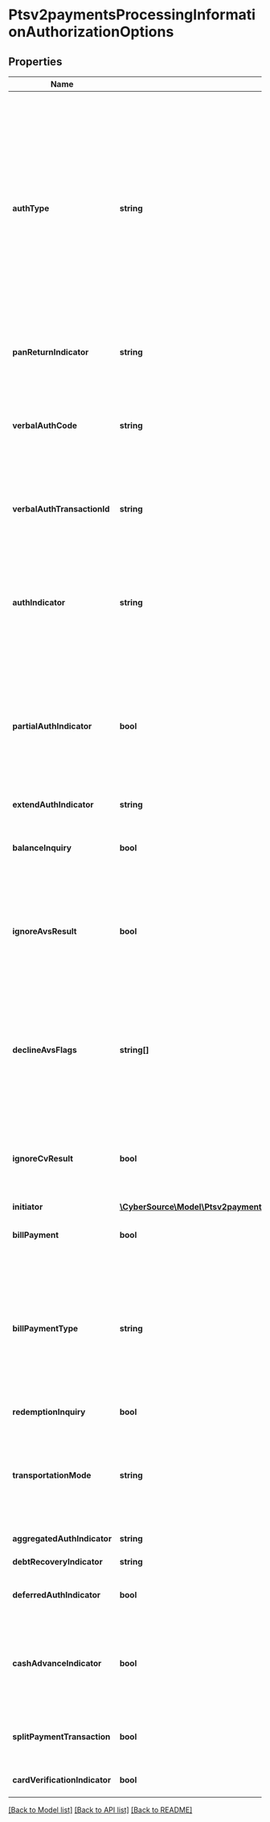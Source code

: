 # Ptsv2paymentsProcessingInformationAuthorizationOptions

## Properties
Name | Type | Description | Notes
------------ | ------------- | ------------- | -------------
**authType** | **string** | Authorization type. Possible values:   - &#x60;AUTOCAPTURE&#x60;: automatic capture.  - &#x60;STANDARDCAPTURE&#x60;: standard capture.  - &#x60;VERBAL&#x60;: forced capture. Include it in the payment request for a forced capture. Include it in the capture request for a verbal payment.  #### Asia, Middle East, and Africa Gateway; Cielo; Comercio Latino; and CyberSource Latin American Processing Set this field to &#x60;AUTOCAPTURE&#x60; and include it in a bundled request to indicate that you are requesting an automatic capture. If your account is configured to enable automatic captures, set this field to &#x60;STANDARDCAPTURE&#x60; and include it in a standard authorization or bundled request to indicate that you are overriding an automatic capture. For more information, see the &#x60;auth_type&#x60; field description in [Credit Card Services Using the SCMP API Guide.](https://apps.cybersource.com/library/documentation/dev_guides/CC_Svcs_SCMP_API/html/)  #### Forced Capture Set this field to &#x60;VERBAL&#x60; and include it in the authorization request to indicate that you are performing a forced capture; therefore, you receive the authorization code outside the CyberSource system.  #### Verbal Authorization Set this field to &#x60;VERBAL&#x60; and include it in the capture request to indicate that the request is for a verbal authorization. For more information, see \&quot;Verbal Authorizations\&quot; in [Credit Card Services Using the SCMP API](http://apps.cybersource.com/library/documentation/dev_guides/CC_Svcs_SCMP_API/html). | [optional] 
**panReturnIndicator** | **string** | #### Visa Platform Connect The field contains the PAN translation indicator for American Express Contactless Transaction. Valid value is   1- Expresspay Translation, PAN request 2- Expresspay Translation, PAN and Expiry date request | [optional] 
**verbalAuthCode** | **string** | Authorization code.  #### Forced Capture Use this field to send the authorization code you received from a payment that you authorized outside the CyberSource system.  #### PIN debit Authorization code that is returned by the processor.  Returned by PIN debit purchase.  #### Verbal Authorization Use this field in CAPTURE API to send the verbally received authorization code.  For processor-specific information, see the &#x60;auth_code&#x60; field description in [Credit Card Services Using the SCMP API](http://apps.cybersource.com/library/documentation/dev_guides/CC_Svcs_SCMP_API/html). | [optional] 
**verbalAuthTransactionId** | **string** | Transaction ID (TID).  #### FDMS South This field is required for verbal authorizations and forced captures with the American Express card type to comply with the CAPN requirements: - Forced capture: Obtain the value for this field from the authorization response. - Verbal authorization: You cannot obtain a value for this field so CyberSource uses the default value of &#x60;000000000000000&#x60; (15 zeros). | [optional] 
**authIndicator** | **string** | Flag that specifies the purpose of the authorization.  Possible values:  - **0**: Preauthorization  - **1**: Final authorization  To set the default for this field, contact CyberSource Customer Support.  #### Barclays and Elavon The default for Barclays and Elavon is 1 (final authorization). To change the default for this field, contact CyberSource Customer Support.  #### CyberSource through VisaNet When the value for this field is 0, it corresponds to the following data in the TC 33 capture file:  - Record: CP01 TCR0  - Position: 164  - Field: Additional Authorization Indicators When the value for this field is 1, it does not correspond to any data in the TC 33 capture file. | [optional] 
**partialAuthIndicator** | **bool** | Flag that indicates whether the transaction is enabled for partial authorization. When the request includes this field, this value overrides the information in your account. Possible values: - &#x60;true&#x60;: Enable the transaction for partial authorization. - &#x60;false&#x60;: Do not enable the transaction for partial authorization.  #### PIN debit Required field for partial authorizations that use PIN debit purchase; otherwise, not used.  #### Used by **Authorization** Optional field.  #### CyberSource through VisaNet To set the default for this field, contact CyberSource Customer Support. The value for this field corresponds to the following data in the TC 33 capture file5: - Record: CP01 TCR0 - Position: 164 - Field: Additional Authorization Indicators | [optional] 
**extendAuthIndicator** | **string** | Flag that indicates whether the transaction is an extended authorization. | [optional] 
**balanceInquiry** | **bool** | Flag that indicates whether to return balance information.  Possible values: - &#x60;true&#x60;: Return balance information. - &#x60;false&#x60;: Do not return balance information.  #### Used by **Authorization** Required for a balance inquiry; otherwise, not used.  #### PIN debit Required for a balance inquiry request of a PIN debit purchase; otherwise, not used. | [optional] 
**ignoreAvsResult** | **bool** | Flag for a sale request that indicates whether to allow the capture service to run even when the authorization receives an AVS decline, as indicated by a reply flag value of DAVSNO.  Possible values: - &#x60;true&#x60;: Ignore the results of AVS checking and run the capture service. - &#x60;false&#x60; (default): If the authorization receives an AVS decline, do not run the capture service. When the value of this field is &#x60;true&#x60;, the list in the &#x60;processingInformation.authorizationOptions.declineAvsFlags&#x60; field is ignored.  #### Used by **Authorization** Optional field. String (3) | [optional] [default to false]
**declineAvsFlags** | **string[]** | Comma-separated list of AVS flags that cause the reply flag &#x60;DAVSNO&#x60; to be returned.  **Important** To receive declines for the AVS code &#x60;N&#x60;, you must include the value &#x60;N&#x60; in the comma-separated list.    ### AVS Codes for Cielo 3.0 and CyberSource Latin American Processing    **Note** CyberSource Latin American Processing is the name of a specific processing connection that CyberSource supports.   In the CyberSource API documentation, CyberSource Latin American Processing does not refer to the general topic of processing in Latin America.   The information in this section is for the specific processing connection called CyberSource Latin American Processing.   It is not for any other Latin American processors that CyberSource supports.  |AVS Code|Description| |--- |--- | |D|Partial match: postal code and address match.| |E|Not supported: AVS is not supported for this card type. _or_ Invalid: the acquirer returned an unrecognized value for the AVS response.| |F|Partial match: postal code matches, but CPF and address do not match.*| |G|Not supported: AVS not supported or not verified.| |I|No match: AVS information is not available.| |K|Partial match: CPF matches, but postal code and address do not match.*| |L|Partial match: postal code and CPF match, but address does not match.*| |N|No match: postal code, CPF, and address do not match.*| |O|Partial match: CPF and address match, but postal code does not match.*| |R|Not supported: your implementation does not support AVS _or_ System unavailable.| |T|Partial match: address matches, but postal code and CPF do not match.*| |V|Match: postal code, CPF, and address match.*| |* CPF (Cadastro de Pessoas Fisicas) is required only for Redecard in Brazil.||  ### AVS Codes for All Other Processors  **Note** The list of AVS codes for all other processors follows these descriptions of the processor-specific information for these codes.  #### American Express Cards For American Express cards only, you can receive Visa and CyberSource AVS codes in addition to the American Express AVS codes.  **Note** For CyberSource through VisaNet, the American Express AVS codes are converted to Visa AVS codes before they are returned to you. As a result, you will not receive American Express AVS codes for the American Express card type.&lt;br/&gt;&lt;br/&gt;  _American Express Card codes_: &#x60;F&#x60;, &#x60;H&#x60;, &#x60;K&#x60;, &#x60;L&#x60;, &#x60;O&#x60;, &#x60;T&#x60;, &#x60;V&#x60;  #### Domestic and International Visa Cards The international and domestic alphabetic AVS codes are the Visa standard AVS codes. CyberSource maps the standard AVS return codes for other types of payment cards, including American Express cards, to the Visa standard AVS codes.  AVS is considered either domestic or international, depending on the location of the bank that issued the customer&#39;s payment card: - When the bank is in the U.S., the AVS is domestic. - When the bank is outside the U.S., the AVS is international.  You should be prepared to handle both domestic and international AVS result codes: - For international cards, you can receive domestic AVS codes in addition to the international AVS codes. - For domestic cards, you can receive international AVS codes in addition to the domestic AVS codes.  _International Visa Codes_: &#x60;B&#x60;, &#x60;C&#x60;, &#x60;D&#x60;, &#x60;G&#x60;, &#x60;I&#x60;, &#x60;M&#x60;, &#x60;P&#x60;  _Domestic Visa Codes_: &#x60;A&#x60;, &#x60;E&#x60;,&#x60;N&#x60;, &#x60;R&#x60;, &#x60;S&#x60;, &#x60;U&#x60;, &#x60;W&#x60;, &#x60;X&#x60;, &#x60;Y&#x60;, &#x60;Z&#x60;  #### CyberSource Codes The numeric AVS codes are created by CyberSource and are not standard Visa codes. These AVS codes can be returned for any card type.  _CyberSource Codes_: &#x60;1&#x60;, &#x60;2&#x60;, &#x60;3&#x60;, &#x60;4&#x60;  ### Table of AVS Codes for All Other Processors  |AVS Code|Description| |--- |--- | |A|Partial match: street address matches, but 5-digit and 9-digit postal codes do not match.| |B|Partial match: street address matches, but postal code is not verified. Returned only for Visa cards not issued in the U.S.| |C|No match: street address and postal code do not match. Returned only for Visa cards not issued in the U.S.| |D &amp; M|Match: street address and postal code match. Returned only for Visa cards not issued in the U.S.| |E|Invalid: AVS data is invalid or AVS is not allowed for this card type.| |F|Partial match: card member&#39;s name does not match, but billing postal code matches.| |G|Not supported: issuing bank outside the U.S. does not support AVS.| |H|Partial match: card member&#39;s name does not match, but street address and postal code match. Returned only for the American Express card type.| |I|No match: address not verified. Returned only for Visa cards not issued in the U.S.| |K|Partial match: card member&#39;s name matches, but billing address and billing postal code do not match. Returned only for the American Express card type.| |L|Partial match: card member&#39;s name and billing postal code match, but billing address does not match. Returned only for the American Express card type.| |M|See the entry for D &amp; M.| |N|No match: one of the following: street address and postal code do not match _or_ (American Express card type only) card member&#39;s name, street address, and postal code do not match.| |O|Partial match: card member&#39;s name and billing address match, but billing postal code does not match. Returned only for the American Express card type.| |P|Partial match: postal code matches, but street address not verified. Returned only for Visa cards not issued in the U.S.| |R|System unavailable.| |S|Not supported: issuing bank in the U.S. does not support AVS.| |T|Partial match: card member&#39;s name does not match, but street address matches. Returned only for the American Express card type.| |U|System unavailable: address information unavailable for one of these reasons: The U.S. bank does not support AVS outside the U.S. _or_ The AVS in a U.S. bank is not functioning properly.| |V|Match: card member&#39;s name, billing address, and billing postal code match. Returned only for the American Express card type.| |W|Partial match: street address does not match, but 9-digit postal code matches.| |X|Match: street address and 9-digit postal code match.| |Y|Match: street address and 5-digit postal code match.| |Z|Partial match: street address does not match, but 5-digit postal code matches.| |1|Not supported: one of the following: AVS is not supported for this processor or card type _or_ AVS is disabled for your CyberSource account. To enable AVS, contact CyberSource Customer Support.| |2|Unrecognized: the processor returned an unrecognized value for the AVS response.| |3|Match: address is confirmed. Returned only for PayPal Express Checkout.| |4|No match: address is not confirmed. Returned only for PayPal Express Checkout.| |5|No match: no AVS code was returned by the processor.| | [optional] 
**ignoreCvResult** | **bool** | Flag for a sale request that indicates whether to allow the capture service to run even when the authorization receives a CVN decline, as indicated by an &#x60;processorInformation.cardVerification.resultCode&#x60; value of &#x60;D&#x60; or &#x60;N&#x60;. Possible values: - &#x60;true&#x60;: Ignore the results of CVN checking and run the capture service. - &#x60;false&#x60; (default): If the authorization receives a CVN decline, do not run the capture service.  #### Used by **Authorization** Optional field. | [optional] [default to false]
**initiator** | [**\CyberSource\Model\Ptsv2paymentsProcessingInformationAuthorizationOptionsInitiator**](Ptsv2paymentsProcessingInformationAuthorizationOptionsInitiator.md) |  | [optional] 
**billPayment** | **bool** | Indicates payment for bill or payment towards existing contractual loan.  Possible values: - &#x60;true&#x60;: Bill payment or loan payment. - &#x60;false&#x60; (default): Not a bill payment or loan payment.  Optional request field. | [optional] 
**billPaymentType** | **string** | Reason for the payment.  Possible values: - 001: Utility payment - 002: Government services - 003: Mobile phone top-up - 004: Coupon payment - 005: Installment based repayment  The value for this field corresponds to the following data in the TC 33A capture file (applicable to Brazil): - Record: CP07 TCR0 - Position: 48-50 - Field: Bill Payment Transaction Type Identifier  The value for this field corresponds to the following data in the TC 33A capture file (applicable to Installment) based Repayment): - Record: CP01 TCR6 - Position: 154-156 - Field: Bill Payment Transaction Type Identifier   This field is supported for 1. Bill payments in Brazil with Mastercard on CyberSource through VisaNet. 2. Installment based repayment transactions on Cybersource through VisaNet. | [optional] 
**redemptionInquiry** | **bool** | Flag that indicates the payment request is a redemption inquiry.  Possible values:   - &#x60;true&#x60;   - &#x60;false&#x60; | [optional] 
**transportationMode** | **string** | Type of transportation mode :  Possible Values: - 00 &#x3D; Unknown - 01 &#x3D; Urban bus - 02 &#x3D; Interurban bus - 03&#x3D;Lighttrainmasstransit(Underground Metro LTR) - 04 &#x3D; Train - 05 &#x3D; Commuter train - 06 &#x3D; Water-borne vehicle - 07 &#x3D; Toll - 08 &#x3D; Parking - 09 &#x3D; Taxi - 10 &#x3D; High-speed train - 11 &#x3D; Rural bus - 12 &#x3D; Express commuter train - 13 &#x3D; Para transit - 14 &#x3D; Self drive vehicle - 15 &#x3D; Coach - 16 &#x3D; Locomotive - 17 &#x3D; Powered motor coach - 18 &#x3D; Trailer - 19 &#x3D; Regional train - 20 &#x3D; Inter-city - 21 &#x3D; Funicular train - 22 &#x3D; Cable car | [optional] 
**aggregatedAuthIndicator** | **string** | Indicates if transaction is an aggregated auth  Possible values: - **true** - **false** | [optional] 
**debtRecoveryIndicator** | **string** | Indicates if transaction is a debt recovery request  Possible values: - **true** - **false** | [optional] 
**deferredAuthIndicator** | **bool** | Flag that indicates whether the authorization request was delayed because connectivity was interrupted.  Possible values:   - &#x60;true&#x60; (Deferred authorization)   - &#x60;false&#x60; (default: Not a deferred authorization) | [optional] 
**cashAdvanceIndicator** | **bool** | This API field enables the merchant to indicate that a given transaction is Cash Advance.  Cash advance or Cash disbursement functionality allows a merchant to dispense cash at a point of sale. It provides the ability of a POS system to act like an ATM. These terminals are typically seen in bank branches where customers can use their card and withdraw cash or at merchant locations where ATMs are sparse.  Possible values:   - &#x60;true&#x60; (Cash advance is supported)   - &#x60;false&#x60; (default: cash advance is not supported) | [optional] 
**splitPaymentTransaction** | **bool** | #### Visa Platform Connect Indicates split payment transaction. A split payment allows the use of two payment methods for a single transaction.  Possible values:   - &#x60;true&#x60; (split payment transaction is supported)   - &#x60;false&#x60; (default: split payment transaction is not supported) | [optional] 
**cardVerificationIndicator** | **bool** | This API field will indicate whether a card verification check is being performed during the transaction  Possible values:   - &#x60;true&#x60;   - &#x60;false&#x60; (default value) | [optional] 

[[Back to Model list]](../README.md#documentation-for-models) [[Back to API list]](../README.md#documentation-for-api-endpoints) [[Back to README]](../README.md)


